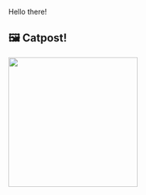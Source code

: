 Hello there!



## 🖼️ Catpost!

<sub>
    <img src="https://cdn2.thecatapi.com/images/0zd24uvQB.jpg" height="256">
</sub>

